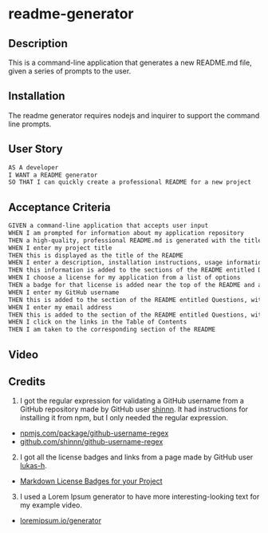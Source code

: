 # readme-generator

## Description

This is a command-line application that generates a new README.md file, given a series of prompts to the user.

## Installation

The readme generator requires nodejs and inquirer to support the command line prompts.

## User Story

```md
AS A developer
I WANT a README generator
SO THAT I can quickly create a professional README for a new project
```

## Acceptance Criteria

```md
GIVEN a command-line application that accepts user input
WHEN I am prompted for information about my application repository
THEN a high-quality, professional README.md is generated with the title of my project and sections entitled Description, Table of Contents, Installation, Usage, License, Contributing, Tests, and Questions
WHEN I enter my project title
THEN this is displayed as the title of the README
WHEN I enter a description, installation instructions, usage information, contribution guidelines, and test instructions
THEN this information is added to the sections of the README entitled Description, Installation, Usage, Contributing, and Tests
WHEN I choose a license for my application from a list of options
THEN a badge for that license is added near the top of the README and a notice is added to the section of the README entitled License that explains which license the application is covered under
WHEN I enter my GitHub username
THEN this is added to the section of the README entitled Questions, with a link to my GitHub profile
WHEN I enter my email address
THEN this is added to the section of the README entitled Questions, with instructions on how to reach me with additional questions
WHEN I click on the links in the Table of Contents
THEN I am taken to the corresponding section of the README
```

## Video

## Credits

1. I got the regular expression for validating a GitHub username from a GitHub repository made by GitHub user [shinnn](https://github.com/shinnn).  It had instructions for installing it from npm, but I only needed the regular expression.

  - [npmjs.com/package/github-username-regex](https://www.npmjs.com/package/github-username-regex)
  - [github.com/shinnn/github-username-regex](https://github.com/shinnn/github-username-regex)

2. I got all the license badges and links from a page made by GitHub user [lukas-h](https://gist.github.com/lukas-h).

  - [Markdown License Badges for your Project](https://gist.github.com/lukas-h/2a5d00690736b4c3a7ba)

3. I used a Lorem Ipsum generator to have more interesting-looking text for my example video.

  - [loremipsum.io/generator](https://loremipsum.io/generator/)